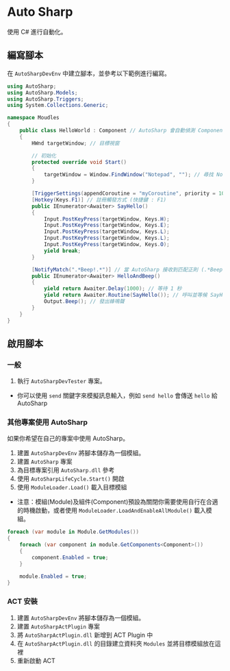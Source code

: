 # Auto Sharp

使用 C# 進行自動化。

## 編寫腳本

在 `AutoSharpDevEnv` 中建立腳本，並參考以下範例進行編寫。

```cs
using AutoSharp;
using AutoSharp.Models;
using AutoSharp.Triggers;
using System.Collections.Generic;

namespace Moudles
{
    public class HelloWorld : Component // AutoSharp 會自動偵測 Component 類別，並且在執行時載入
    {
        HWnd targetWindow; // 目標視窗

        // 初始化
        protected override void Start()
        {
            targetWindow = Window.FindWindow("Notepad", ""); // 尋找 Notepad 視窗
        }

        [TriggerSettings(appendCoroutine = "myCoroutine", priority = 10)]  // 設定協程
        [Hotkey(Keys.F1)] // 註冊觸發方式 (快捷鍵 : F1)
        public IEnumerator<Awaiter> SayHello()
        {
            Input.PostKeyPress(targetWindow, Keys.H);
            Input.PostKeyPress(targetWindow, Keys.E);
            Input.PostKeyPress(targetWindow, Keys.L);
            Input.PostKeyPress(targetWindow, Keys.L);
            Input.PostKeyPress(targetWindow, Keys.O);
            yield break;
        }

        [NotifyMatch(".*Beep!.*")] // 當 AutoSharp 接收到匹配正則 (.*Beep!.*) 的訊息時，觸發
        public IEnumerator<Awaiter> HelloAndBeep()
        {
            yield return Awaiter.Delay(1000); // 等待 1 秒
            yield return Awaiter.Routine(SayHello()); // 呼叫並等候 SayHello 協程
            Output.Beep(); // 發出蜂鳴聲
        }
    }
}

```

## 啟用腳本

### 一般

1. 執行 `AutoSharpDevTester` 專案。

- 你可以使用 `send` 關鍵字來模擬訊息輸入，例如 `send hello` 會傳送 `hello` 給 AutoSharp

### 其他專案使用 AutoSharp

如果你希望在自己的專案中使用 AutoSharp。

1. 建置 `AutoSharpDevEnv` 將腳本儲存為一個模組。
2. 建置 `AutoSharp` 專案
3. 為目標專案引用 `AutoSharp.dll` 參考
4. 使用 `AutoSharpLifeCycle.Start()` 開啟
5. 使用 `ModuleLoader.Load()` 載入目標模組

- 注意：模組(Module)及組件(Component)預設為關閉你需要使用自行在合適的時機啟動，或者使用 `ModuleLoader.LoadAndEnableAllModule()` 載入模組。

```cs
foreach (var module in Module.GetModules())
{
    foreach (var component in module.GetComponents<Component>())
    {
        component.Enabled = true;
    }

    module.Enabled = true;
}
```

### ACT 安裝

1. 建置 `AutoSharpDevEnv` 將腳本儲存為一個模組。
2. 建置 `AutoSharpActPlugin` 專案
3. 將 `AutoSharpActPlugin.dll` 新增到 ACT Plugin 中
4. 在 `AutoSharpActPlugin.dll` 的目錄建立資料夾 `Modules` 並將目標模組放在這裡
5. 重新啟動 ACT
